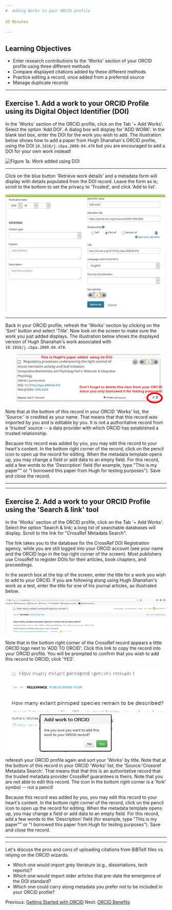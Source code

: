 ```yaml
---
#  Adding Works to your ORCID profile

45 Minutes

---
```


## Learning Objectives

* Enter research contributions to the 'Works' section of your ORCID profile using three different methods
* Compare displayed citations added by these different methods
* Practice editing a record, once added from a preferred source
* Manage duplicate records

---

## Exercise 1. Add a work to your ORCID Profile using its Digital Object Identifier (DOI)

In the 'Works' section of the ORCID profile, click on the Tab '+ Add Works'. Select the option 'Add DOI'. A dialog box will display for 'ADD WORK'. In the blank text box, enter the DOI for the work you wish to add. The illustration below shows how to add a paper from Hugh Shanahan's ORCID profile, using the DOI `10.1016/j.cbpa.2009.04.470` but you are encouraged to add a DOI for your own work instead!

![___Figure 1a. Work added using DOI___](c:/Users/gclement/Projects/orcid-profile/img/orcid3_500.jpg)

-----

Click on the blue button 'Retrieve work details' and a metadata form will display with details populated from the DOI record. Leave the form as is; scroll to the bottom to set the privacy to 'Trusted', and click 'Add to list'.

![___Figure 1b. Confirm added work___](img/orcid4_500.jpg)

-----

Back in your ORCID profile, refresh the 'Works' section by clicking on the 'Sort' button and select 'Title'. Now look on the screen to make sure the work you just added displays. 
The illustration below shows the displayed version of Hugh Shanahan's work associated with `10.1016/j.cbpa.2009.04.470`.  

![___Figure 1c. View added work___](img/orcid5_500.jpg)

Note that at the bottom of this record in your ORCID 'Works' list, the 'Source:' is credited as your name. That means that that this record was imported by you and is editable by you. It is not a authoritative record from a 'trsuted' source -- a data provider with which ORCID has established a trusted relationship. 

Because this record was added by you, you may edit this record to your heart's content.  In the bottom right corner of the record, click on the pencil icon to open up the record for editing. When the metadata template opens up, you may change a field or add data to an empty field. For this record, add a few words to the 'Description' field (for example, type "This is my paper"" or "I borrowed this paper from Hugh for testing purposes"). Save and close the record.

-----


-------------------------

## Exercise 2. Add a work to your ORCID Profile using the 'Search & link' tool

In the 'Works' section of the ORCID profile, click on the Tab '+ Add Works'. Select the option 'Search & link; a long list of searchable databases will display. Scroll to the link for "CrossRef Metadata Search".

The link takes you to the database for the CrossRef DOI Registration agency, while you are still logged into your ORCID account (see your name and the ORCID logo in the top right corner of the screen). Most publishers use CrossRef to register DOIs for their articles, book chapters, and proceedings.

In the search box at the top of the screen, enter the title for a work you wish to add to your ORCID. If you are following along using Hugh Shanahan's work as a test, enter the title for one of his journal articles, as illustrated below.

![___Figure 2a. Search for Crossref record___](img/orcid6_700.jpg)

Note that in the bottom right corner of the CrossRef record appears a little ORCID logo next to 'ADD TO ORCID'. Click this link to copy the record into your ORCID profile. You will be prompted to confirm that you wish to add this record to ORCID; click 'YES'.


![___Figure 2b. Add Crossref record___](img/orcid7_500.jpg)

referesh your ORCID profile again and sort your 'Works' by title. Note that at the bottom of this record in your ORCID 'Works' list, the 'Source:'Crossref Metadata Search'. That means that that this is an authoritative record that the trusted metadata provider CrossRef guarantees is theirs. Note that you are not able to edit this record. The icon in the bottom right corner is a 'fork' symbol -- not a pencil!  

 

Because this record was added by you, you may edit this record to your heart's content.  In the bottom right corner of the record, click on the pencil icon to open up the record for editing. When the metadata template opens up, you may change a field or add data to an empty field. For this record, add a few words to the 'Description' field (for example, type "This is my paper"" or "I borrowed this paper from Hugh for testing purposes"). Save and close the record.

-----








---

Let's discuss the pros and cons of uploading citations from BiBTeX files vs.
relying on the ORCID wizards.

+ Which one would import grey literature (e.g., dissertations, tech reports)?
+ Which one would import older articles that pre-date the emergence of the DOI
standard?
+ Which one could carry along metadata you prefer not to be included in your
ORCiD profile?

Previous: [Getting Started with ORCID](00-orcid-profile.html)
Next: [ORCID Benefits](02-orcid-benefits.html)
